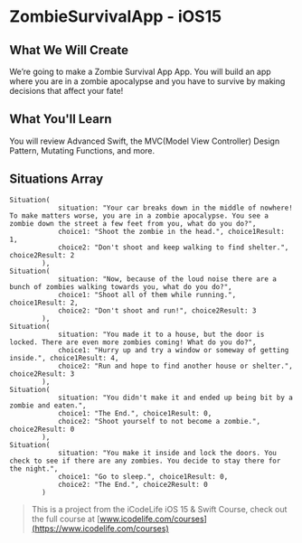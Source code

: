 # ZombieSurvivalApp - iOS15

## What We Will Create

We’re going to make a Zombie Survival App App. You will build an app where you are in a zombie apocalypse and you have to survive by making decisions that affect your fate!

## What You'll Learn

You will review Advanced Swift, the MVC(Model View Controller) Design Pattern, Mutating Functions, and more. 

## Situations Array
```
Situation(
            situation: "Your car breaks down in the middle of nowhere! To make matters worse, you are in a zombie apocalypse. You see a zombie down the street a few feet from you, what do you do?",
            choice1: "Shoot the zombie in the head.", choice1Result: 1,
            choice2: "Don't shoot and keep walking to find shelter.", choice2Result: 2
        ),
Situation(
            situation: "Now, because of the loud noise there are a bunch of zombies walking towards you, what do you do?",
            choice1: "Shoot all of them while running.", choice1Result: 2,
            choice2: "Don't shoot and run!", choice2Result: 3
        ),
Situation(
            situation: "You made it to a house, but the door is locked. There are even more zombies coming! What do you do?",
            choice1: "Hurry up and try a window or someway of getting inside.", choice1Result: 4,
            choice2: "Run and hope to find another house or shelter.", choice2Result: 3
        ),
Situation(
            situation: "You didn't make it and ended up being bit by a zombie and eaten.",
            choice1: "The End.", choice1Result: 0,
            choice2: "Shoot yourself to not become a zombie.", choice2Result: 0
        ),
Situation(
            situation: "You make it inside and lock the doors. You check to see if there are any zombies. You decide to stay there for the night.",
            choice1: "Go to sleep.", choice1Result: 0,
            choice2: "The End.", choice2Result: 0
        )
```
>This is a project from the iCodeLife iOS 15 & Swift Course, check out the full course at [www.icodelife.com/courses](https://www.icodelife.com/courses)
